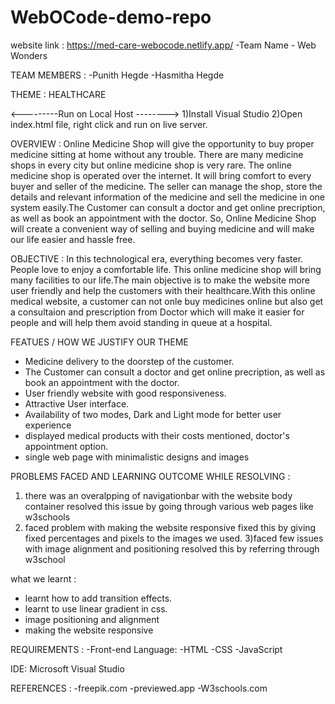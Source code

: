 # WebOCode-demo-repo

website link : https://med-care-webocode.netlify.app/
-Team Name - Web Wonders

TEAM MEMBERS :
-Punith Hegde 
-Hasmitha Hegde


THEME : HEALTHCARE


<---------Run on Local Host -------->
1)Install Visual Studio
2)Open index.html file, right click and run on live server.


OVERVIEW :
Online Medicine Shop will give the opportunity to buy proper medicine sitting at home without any trouble. There are many medicine shops in every city but online medicine shop is very rare. The online medicine shop is operated over the internet. It will bring comfort to every buyer and seller of the medicine. The seller can manage the shop, store the details and relevant information of the medicine and sell the medicine in one system easily.The Customer can  consult a doctor and get online precription, as well as book an appointment with the doctor. So, Online Medicine Shop will create a convenient way of selling and buying medicine and will make our life easier and hassle free.


OBJECTIVE :
In this technological era, everything becomes very faster. People love to enjoy a comfortable life. This online medicine shop will bring many facilities to our life.The main objective is to make the website more user friendly and help the customers with their healthcare.With this online medical website, a customer can not onle buy medicines online but also get a consultaion and prescription from Doctor which will make it easier for people and will help them avoid standing in queue at a hospital.


FEATUES / HOW WE JUSTIFY OUR THEME
- Medicine delivery to the doorstep of the customer.
- The Customer can  consult a doctor and get online precription, as well as book an appointment with the doctor.
- User friendly website with good responsiveness.
- Attractive User interface.
- Availability of two modes, Dark and Light mode for better user experience
- displayed medical products with their costs mentioned, doctor's appointment option.
- single web page with minimalistic designs and images



PROBLEMS FACED AND LEARNING OUTCOME WHILE RESOLVING :
1)  there was an overalpping of navigationbar with the website body container
resolved this issue by going through various web pages like w3schools
2) faced problem with making the website responsive
fixed this by giving fixed percentages and pixels to the images we used.
3)faced few issues with image alignment and positioning
resolved this by referring through w3school

 what we learnt :
 - learnt how to add transition effects.
 - learnt to use linear gradient in css.
 - image positioning and alignment
 - making the website responsive
 



REQUIREMENTS :
-Front-end Language:
-HTML
-CSS
-JavaScript

IDE: Microsoft Visual Studio


REFERENCES :
-freepik.com 
-previewed.app
-W3schools.com
